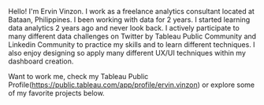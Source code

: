 Hello! I'm Ervin Vinzon. I work as a freelance analytics consultant located at Bataan, Philippines. I been working with data for 2 years. I started learning data analytics 2 years ago and never look back. I actively participate to many different data challenges on Twitter by Tableau Public Community and Linkedin Community to practice my skills and to learn different techniques. I also enjoy designing so apply many different UX/UI techniques within my dashboard creation. 

Want to work me, check my Tableau Public Profile(https://public.tableau.com/app/profile/ervin.vinzon) or explore some of my favorite projects below. 

<!---
vinzonervin/vinzonervin is a ✨ special ✨ repository because its `README.md` (this file) appears on your GitHub profile.
You can click the Preview link to take a look at your changes.
--->
